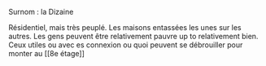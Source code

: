 Surnom : la Dizaine

Résidentiel, mais très peuplé. Les maisons entassées les unes sur les autres. Les gens peuvent être relativement pauvre up to relativement bien. Ceux utiles ou avec es connexion ou quoi peuvent se débrouiller pour monter au [[8e étage]]